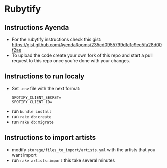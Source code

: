 # Rubytify

## Instructions Ayenda

- For the rubytify instructions check this gist: https://gist.github.com/AyendaRooms/235cd0955799dfc1c9ec5fa28d00f2ae 
- To upload the code create your own fork of this repo and start a pull request to this repo once you're done with your changes.

## Instructions to run localy

- Set `.env` file with the next format:
  ```
  SPOTIFY_CLIENT_SECRET=
  SPOTIFY_CLIENT_ID=
  ```
- run `bundle install`
- run `rake db:create`
- run `rake db:migrate`

## Instructions to import artists
- modify `storage/files_to_import/artists.yml` with the artists that you want import
- run `rake artists:import` this take several minutes